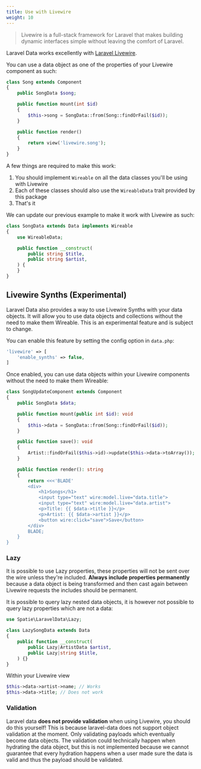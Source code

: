 ```yaml
---
title: Use with Livewire
weight: 10
---
```


> Livewire is a full-stack framework for Laravel that makes building dynamic interfaces simple without leaving the
> comfort of Laravel.

Laravel Data works excellently with [Laravel Livewire](https://laravel-livewire.com).

You can use a data object as one of the properties of your Livewire component as such:

```php
class Song extends Component
{
    public SongData $song;

    public function mount(int $id)
    {
        $this->song = SongData::from(Song::findOrFail($id));
    }

    public function render()
    {
        return view('livewire.song');
    }
}
```

A few things are required to make this work:

1) You should implement `Wireable` on all the data classes you'll be using with Livewire
2) Each of these classes should also use the `WireableData` trait provided by this package
3) That's it

We can update our previous example to make it work with Livewire as such:

```php
class SongData extends Data implements Wireable
{
    use WireableData;

    public function __construct(
        public string $title,
        public string $artist,
    ) {
    }
}
```

## Livewire Synths (Experimental)

Laravel Data also provides a way to use Livewire Synths with your data objects. It will allow you to use data objects
and collections
without the need to make them Wireable. This is an experimental feature and is subject to change.

You can enable this feature by setting the config option in `data.php`:

```php
'livewire' => [
    'enable_synths' => false,
]
```

Once enabled, you can use data objects within your Livewire components without the need to make them Wireable:

```php
class SongUpdateComponent extends Component
{
    public SongData $data;

    public function mount(public int $id): void
    {
        $this->data = SongData::from(Song::findOrFail($id));
    }

    public function save(): void
    {
        Artist::findOrFail($this->id)->update($this->data->toArray());
    }

    public function render(): string
    {
        return <<<'BLADE'
        <div>
            <h1>Songs</h1>
            <input type="text" wire:model.live="data.title">
            <input type="text" wire:model.live="data.artist">
            <p>Title: {{ $data->title }}</p>
            <p>Artist: {{ $data->artist }}</p>
            <button wire:click="save">Save</button>
        </div>
        BLADE;
    }
}
```

### Lazy

It is possible to use Lazy properties, these properties will not be sent over the wire unless they're included. **Always
include properties permanently** because a data object is being transformed and then cast again between Livewire
requests the includes should be permanent.

It is possible to query lazy nested data objects, it is however not possible to query lazy properties which are not a data:

```php
use Spatie\LaravelData\Lazy;

class LazySongData extends Data
{
    public function __construct(
        public Lazy|ArtistData $artist,
        public Lazy|string $title,
    ) {}    
}
```

Within your Livewire view

```php
$this->data->artist->name; // Works
$this->data->title; // Does not work
```

### Validation

Laravel data **does not provide validation** when using Livewire, you should do this yourself! This is because laravel-data
does not support object validation at the moment. Only validating payloads which eventually become data objects.
The validation could technically happen when hydrating the data object, but this is not implemented 
because we cannot guarantee that every hydration happens when a user made sure the data is valid
and thus the payload should be validated.

